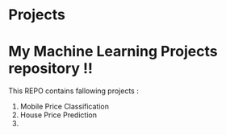 # Projects
# My Machine Learning Projects repository !!

This REPO contains fallowing projects :

1. Mobile Price Classification
2. House Price Prediction
3. 
